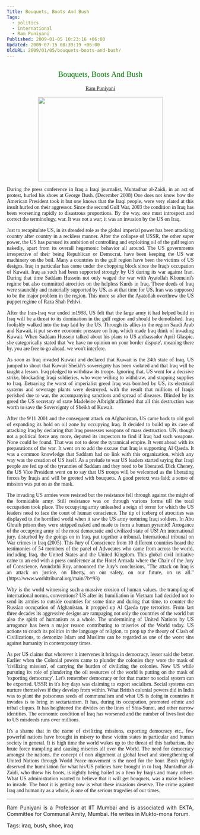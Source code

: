 ```yaml
---
Title: Bouquets, Boots And Bush
Tags:
  - politics
  - international
  - Ram Puniyani
Published: 2009-01-05 10:23:16 +06:00
Updated: 2009-07-15 08:39:19 +06:00
OldURL: 2009/01/05/bouquets-boots-and-bush/
---
```



<h2 align="center"><span style="font-weight: 400"><font color="#008000" face="Verdana">Bouquets, Boots And Bush</font></span></h2>
<p align="center"><font face="Verdana"><a href="https://gold.mukto-mona.com/Articles/ram_puniyani/index.html">Ram Puniyani</a></font></p>
<p align="center"><img width="336" src="https://img.metro.co.uk/i/pix/2008/12/BushReuters_450x300.jpg" height="227" /></p>
<p align="justify"><font face="Verdana">During the press conference in Iraq a Iraqi journalist, Muntadhar al-Zaidi, in an act of protest, hurled his shoes at George Bush. (December 2008) One does not know how the American President took it but one knows that the Iraqi people, were very elated at this insult hurled on their aggressor. Since the second Gulf War, 2003 the condition in Iraq has been worsening rapidly to disastrous proportions. By the way, one must introspect and correct the terminology, war. It was not a war; it was an invasion by the US on Iraq.</font></p>
<p align="justify"><font face="Verdana">Just to recapitulate US, in its dreaded role as the global imperial power has been attacking country after country in a reckless manner. After the collapse of USSR, the other super power, the US has pursued its ambition of controlling and exploiting oil of the gulf region nakedly, apart from its overall hegemonic behavior all around. The US governments irrespective of their being Republican or Democrat, have been keeping the US war machinery on the boil. Many a countries in the gulf region have been the victims of US designs. Iraq in particular has come under the chopping block since the Iraq's occupation of Kuwait. Iraq as such had been supported strongly by US during its war against Iran. During that time Saddam Hussein not only waged the war with Ayatollah Khomeini's regime but also committed atrocities on the helpless Kurds in Iraq. These deeds of Iraq were staunchly and materially supported by US, as at that time for US, Iran was supposed to be the major problem in the region. This more so after the Ayatollah overthrew the US puppet regime of Raza Shah Pehlvi.</font></p>
<p align="justify"><font face="Verdana">After the Iran-Iraq war ended in1988, US felt that the large army it had helped build in Iraq will be a threat to its domination in the gulf region and should be demolished. Iraq foolishly walked into the trap laid by the US. Through its allies in the region Saudi Arab and Kuwait, it put severe economic pressure on Iraq, which made Iraq think of invading Kuwait. When Saddam Hussein talked about his plans to US ambassador April Glaspie, she categorically stated that 'we have no opinion on your border dispute', meaning there by, you are free to go ahead, we won't interfere.</font></p>
<p align="justify"><font face="Verdana">As soon as Iraq invaded Kuwait and declared that Kuwait is the 24th state of Iraq, US jumped to shout that Kuwait Sheikh's sovereignty has been violated and that Iraq will be taught a lesson. Iraq pledged to withdraw its troops. Ignoring that, US went for a decisive strike, blockading Iraqi soldieries, who were willing to withdraw, and stopping supplies to Iraq. Betraying the worst of imperialist greed Iraq was bombed by US, its electrical systems and sewerage plants were destroyed, with the result that millions of Iraqis perished due to war, the accompanying sanctions and spread of diseases. Blinded by its greed the US secretary of state Madeleine Albright affirmed that all this destruction was worth to save the Sovereignty of Sheikh of Kuwait.</font></p>
<p align="justify"><font face="Verdana">After the 9/11 2001 and the consequent attack on Afghanistan, US came back to old goal of expanding its hold on oil zone by occupying Iraq. It decided to build up its case of attacking Iraq by declaring that Iraq possesses weapons of mass destruction. UN, though not a political force any more, deputed its inspectors to find if Iraq had such weapons. None could be found. That was not to deter the tyrannical empire. It went ahead with its preparations of the war. It went on to add the excuse that Iraq is supporting Al Qaeda. It was a common knowledge that Saddam had no link with this organization, which any way was the creation of US itself. As a prelude to war US leaders started saying that Iraqi people are fed up of the tyrannies of Saddam and they need to be liberated. Dick Cheney, the US Vice President went on to say that US troops will be welcomed as the liberating forces by Iraqis and will be greeted with bouquets. A good pretext was laid; a sense of mission was put on as the mask.</font></p>
<p align="justify"><font face="Verdana">The invading US armies were resisted but the resistance fell through against the might of the formidable army. Still resistance was on through various forms till the total occupation took place. The occupying army unleashed a reign of terror for which the US leaders need to face the court of human conscience. The tip of iceberg of atrocities was displayed to the horrified world when it saw the US army torturing Iraqi soldiers. In Abu Ghraib prison they were stripped naked and made to form a human pyramid! Arrogance of the occupying army of the most democratic and civilized state of US! An international jury, disturbed by the goings on in Iraq, put together a tribunal, International tribunal on War crimes in Iraq (2005). This Jury of Conscience from 10 different countries heard the testimonies of 54 members of the panel of Advocates who came from across the world, including Iraq, the United States and the United Kingdom. This global civil initiative came to an end with a press conference at the Hotel Armada where the Chair of the Jury of Conscience, Arundathi Roy, announced the Jury's conclusions, "The attack on Iraq is an attack on justice, on liberty, on our safety, on our future, on us all."(https://www.worldtribunal.org/main/?b=93)</font></p>
<p align="justify"><font face="Verdana">Why is the world witnessing such a massive erosion of human values, the trampling of international norms, conventions? US after its humiliation in Vietnam had decided not to send its armies to outside countries for some time and during that time, to counter the Russian occupation of Afghanistan, it propped up Al Qaeda type terrorists. From last three decades its aggressive designs are rampaging not only the countries of the world but also the spirit of humanism as a whole. The undermining of United Nations by US arrogance has been a major reason contributing to miseries of the World today. US actions to couch its politics in the language of religion, to prop up the theory of Clash of Civilizations, to demonize Islam and Muslims can be regarded as one of the worst sins against humanity in contemporary times. </font></p>
<p align="justify"><font face="Verdana">As per US claims that wherever it intervenes it brings in democracy, lesser said the better. Earlier when the Colonial powers came to plunder the colonies they wore the mask of 'civilizing mission', of carrying the burden of civilizing the colonies. Now US while pursuing its role of plundering the oil resources of the world is putting on the mask of 'exporting democracy'. Let's remember democracy or for that matter no social system can be exported. USSR in it's hey days was claiming to export socialism. Social systems can nurture themselves if they develop from within. What British colonial powers did in India was to plant the poisonous seeds of communalism and what US is doing in countries it invades is to bring in sectarianism. It has, during its occupation, promoted ethnic and tribal cliques. It has heightened the divides on the lines of Shia-Sunni, and other narrow identities. The economic condition of Iraq has worsened and the number of lives lost due to US misdeeds runs over millions.</font></p>

<p align="justify"><font face="Verdana">
It's a shame that in the name of civilizing missions, exporting democracy etc., few powerful nations have brought in misery to these victim states in particular and human society in general. It is high time the world wakes up to the threat of this barbarism, the brute force trampling and causing miseries all over the World. The need for democracy amongst the nations, the concept of non alignment at global level and strengthening of United Nations through World Peace movement is the need for the hour. Bush rightly deserved the humiliation for what his/US policies have brought in to Iraq. Muntadhar al-Zaidi, who threw his boots, is rightly being hailed as a hero by Iraqis and many others. What US administration wanted to believe that it will get bouquets, was a make believe to invade. The boot it is getting now is what these invasions deserve. The crime against Iraq and humanity as a whole, is one of the serious tragedies of our times.</font>

<hr />
<p align="justify">Ram Puniyani is a Professor at IIT Mumbai and is associated with EKTA, Committee for Communal Amity, Mumbai. He writes in Mukto-mona forum.</p>


Tags: iraq, bush, shoe, iraq